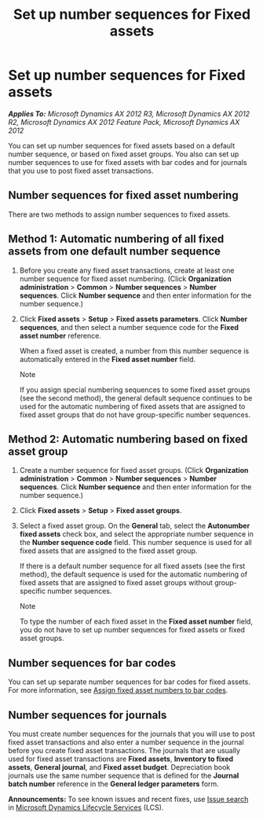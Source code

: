 ﻿---
title: Set up number sequences for Fixed assets
TOCTitle: Set up number sequences for Fixed assets
ms:assetid: fd319d2b-901e-4d82-b12d-5aa23546d146
ms:mtpsurl: https://technet.microsoft.com/en-us/library/Aa500112(v=AX.60)
ms:contentKeyID: 36060102
ms.date: 05/02/2014
mtps_version: v=AX.60
f1_keywords:
- fixed asset number sequence
- number sequence
- asset number sequence
- FA number sequence
---

# Set up number sequences for Fixed assets 


_**Applies To:** Microsoft Dynamics AX 2012 R3, Microsoft Dynamics AX 2012 R2, Microsoft Dynamics AX 2012 Feature Pack, Microsoft Dynamics AX 2012_

You can set up number sequences for fixed assets based on a default number sequence, or based on fixed asset groups. You also can set up number sequences to use for fixed assets with bar codes and for journals that you use to post fixed asset transactions.

## Number sequences for fixed asset numbering

There are two methods to assign number sequences to fixed assets.

## Method 1: Automatic numbering of all fixed assets from one default number sequence

1.  Before you create any fixed asset transactions, create at least one number sequence for fixed asset numbering. (Click **Organization administration** \> **Common** \> **Number sequences** \> **Number sequences**. Click **Number sequence** and then enter information for the number sequence.)

2.  Click **Fixed assets** \> **Setup** \> **Fixed assets parameters**. Click **Number sequences**, and then select a number sequence code for the **Fixed asset number** reference.
    
    When a fixed asset is created, a number from this number sequence is automatically entered in the **Fixed asset number** field.
    

    > [!NOTE]
    > <P>If you assign special numbering sequences to some fixed asset groups (see the second method), the general default sequence continues to be used for the automatic numbering of fixed assets that are assigned to fixed asset groups that do not have group-specific number sequences.</P>



## Method 2: Automatic numbering based on fixed asset group

1.  Create a number sequence for fixed asset groups. (Click **Organization administration** \> **Common** \> **Number sequences** \> **Number sequences**. Click **Number sequence** and then enter information for the number sequence.)

2.  Click **Fixed assets** \> **Setup** \> **Fixed asset groups**.

3.  Select a fixed asset group. On the **General** tab, select the **Autonumber fixed assets** check box, and select the appropriate number sequence in the **Number sequence code** field. This number sequence is used for all fixed assets that are assigned to the fixed asset group.
    
    If there is a default number sequence for all fixed assets (see the first method), the default sequence is used for the automatic numbering of fixed assets that are assigned to fixed asset groups without group-specific number sequences.
    

    > [!NOTE]
    > <P>To type the number of each fixed asset in the <STRONG>Fixed asset number</STRONG> field, you do not have to set up number sequences for fixed assets or fixed asset groups.</P>



## Number sequences for bar codes

You can set up separate number sequences for bar codes for fixed assets. For more information, see [Assign fixed asset numbers to bar codes](assign-fixed-asset-numbers-to-bar-codes.md).

## Number sequences for journals

You must create number sequences for the journals that you will use to post fixed asset transactions and also enter a number sequence in the journal before you create fixed asset transactions. The journals that are usually used for fixed asset transactions are **Fixed assets**, **Inventory to fixed assets**, **General journal**, and **Fixed asset budget**. Depreciation book journals use the same number sequence that is defined for the **Journal batch number** reference in the **General ledger parameters** form.

  
**Announcements:** To see known issues and recent fixes, use [Issue search](http://go.microsoft.com/fwlink/?linkid=389258) in [Microsoft Dynamics Lifecycle Services](http://go.microsoft.com/fwlink/?linkid=306505) (LCS).

